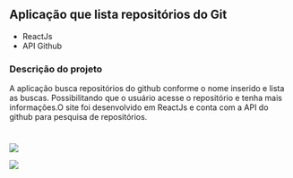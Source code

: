 ## Aplicação que lista repositórios do Git

- ReactJs
- API Github


### Descrição do projeto

A aplicação busca repositórios do github conforme o nome inserido e lista as buscas. Possibilitando que o usuário acesse o repositório e tenha mais informações.O site foi desenvolvido em ReactJs e conta com a API do github para pesquisa de repositórios.

#

![](https://viniciuscrisol.netlify.app/static/media/2.ef2e5d88.png)

![](https://viniciuscrisol.netlify.app/static/media/2.ef2e5d88.png)

